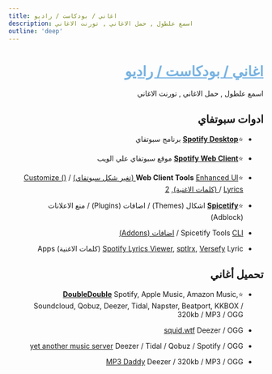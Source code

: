 ```yaml
---
title: اغاني / بودكاست / راديو
description: اسمع علطول , حمل الاغاني , تورنت الاغاني
outline: 'deep'
---
```


<div dir="rtl">

# <div dir="rtl"><span style="color:rgb(120, 179, 226); text-decoration: underline;">اغاني / بودكاست / راديو</span></div>
اسمع علطول , حمل الاغاني , تورنت الاغاني

## ادوات سبوتفاي

* ⭐**[Spotify Desktop](https://open.spotify.com/download)** برنامج سبوتفاي 

* ⭐**[Spotify Web Client](https://open.spotify.com/)** موقع سبوتفاي علي الويب

* ⭐**Web Client Tools** [Enhanced UI (تغير شكل سبوتفاي)](https://senpaihunters.github.io/SpotOn/) / [Customize ()](https://github.com/Darkempire78/Spotify-Customizer) / [Lyrics (كلمات الاغنية)](https://github.com/mantou132/Spotify-Lyrics), [2](https://greasyfork.org/en/scripts/377439) 

* ⭐**[Spicetify](https://spicetify.app/)** اشكال (Themes) / اضافات (Plugins) / منع الاعلانات (Adblock)

* Spicetify Tools [CLI](https://spicetify.app/) / [اضافات (Addons)](https://github.com/3raxton/spicetify-custom-apps-and-extensions) 

* [Spotify Lyrics Viewer](https://spotify-lyrics-viewer.nitratine.net/), [sptlrx](https://github.com/raitonoberu/sptlrx), [Versefy](https://versefy.app/) Lyric (كلمات الاغنية) Apps 

## تحميل أغاني
* ⭐**[DoubleDouble](https://doubledouble.top/)** Spotify, Apple Music, Amazon Music, Soundcloud, Qobuz, Deezer, Tidal, Napster, Beatport, KKBOX / 320kb / MP3 / OGG

* [squid.wtf](https://squid.wtf/) Deezer / OGG

* [yet another music server](https://yams.tf/) Deezer / Tidal / Qobuz / Spotify / OGG

* [MP3 Daddy](https://mp3-daddy.com/) Deezer / 320kb / MP3 / OGG
</div>